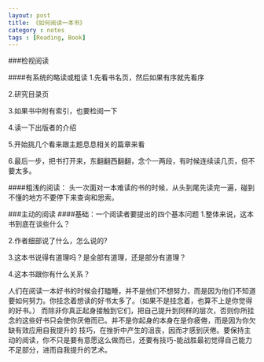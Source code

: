 ```yaml
---
layout: post
title: 《如何阅读一本书》
category : notes
tags : [Reading, Book]
---
```


###检视阅读

####有系统的略读或粗读
1.先看书名页，然后如果有序就先看序

2.研究目录页

3.如果书中附有索引，也要检阅一下

4.读一下出版者的介绍

5.开始挑几个看来跟主题息息相关的篇章来看

6.最后一步，把书打开来，东翻翻西翻翻，念个一两段，有时候连续读几页，但不要太多。

####粗浅的阅读：
头一次面对一本难读的书的时候，从头到尾先读完一遍，碰到不懂的地方不要停下来查询和思索。

###主动的阅读
####基础：一个阅读者要提出的四个基本问题
1.整体来说，这本书到底在谈些什么？

2.作者细部说了什么，怎么说的?

3.这本书说得有道理吗？是全部有道理，还是部分有道理？

4.这本书跟你有什么关系？

人们在阅读一本好书的时候会打瞌睡，并不是他们不想努力，而是因为他们不知道要如何努力。你挂念着想读的好书太多了。（如果不是挂念着，也算不上是你觉得的好书。）
而除非你真正起身接触到它们，把自己提升到同样的层次，否则你所挂念的这些好书只会使你厌倦而已。并不是你起身的本身在是你疲倦，而是因为你欠缺有效应用自我提升的
技巧，在挫折中产生的沮丧，因而才感到厌倦。要保持主动的阅读，你不只是要有意愿这么做而已，还要有技巧-能战胜最初觉得自己能力不足部分，进而自我提升的艺术。